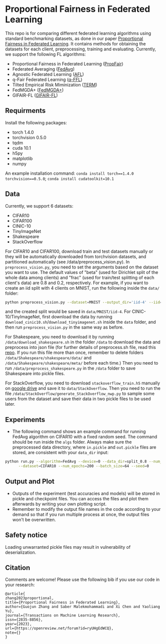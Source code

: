 # Proportional Fairness in Federated Learning

This repo is for comparing different federated learning algorithms using standard benchmarking datasets, as done in our paper [Proportional Fairness in Federated Learning](https://openreview.net/forum?id=ryUHgEdWCQ). It contains methods for obtaining the datasets for each client, preprocessing, training and evaluating. Currently, we support the following FL algorithms:

* Proportional Fairness in Federated Learning ([PropFair](https://openreview.net/forum?id=ryUHgEdWCQ))
* Federated Averaging ([FedAvg](http://proceedings.mlr.press/v54/mcmahan17a/mcmahan17a.pdf)) 
* Agnostic Federated Learning ([AFL](http://proceedings.mlr.press/v97/mohri19a/mohri19a.pdf))
* q-Fair Federated Learning ([q-FFL](https://openreview.net/pdf?id=ByexElSYDr))
* Tilted Empirical Risk Miminization ([TERM](https://openreview.net/forum?id=K5YasWXZT3O))
* FedMGDA+ ([FedMGDA+](https://ieeexplore.ieee.org/document/9762229/))
* GIFAIR-FL ([GIFAIR-FL](https://pubsonline.informs.org/doi/full/10.1287/ijds.2022.0022))



## Requirments
Install the following packages:

* torch 1.4.0
* torchvision 0.5.0
* tqdm
* cuda 10.1
* h5py
* matplotlib
* numpy

An example installation command:
``conda install torch==1.4.0 torchvision==0.5.0``;
``conda install cudatoolkit=10.1``


## Data
Currently, we support 6 datasets:
* CIFAR10
* CIFAR100
* CINIC-10
* TinyImageNet
* Shakespeare
* StackOverflow

For CIFAR10 and CIFAR100, download train and test datasets manually or they will be automatically downloaded from torchvision datasets, and partitioned automatically (see /data/preprocess_vision.py). In `preprocess_vision.py`, you need to set the arguments based on the dataset you want to use. The default values of "beta" (used for Dirichlet split of the whole data among clients) and "frac" (used for train/test splitting of each client's data) are 0.8 and 0.2, respectively. For example, if you want to create an iid split with 4 clients on MNIST, run the following inside the `data/` folder:
```sh
python preprocess_vision.py --dataset=MNIST --output_dir='iid-4' --iid=0 --num_clients=4
```
and the created split would be saved in `data/MNIST/iid-4`. For CINIC-10/TinyImageNet, first download the data by running ``download_cinic10.sh``/``download_tinyimagenet.sh`` inside the ``data`` folder, and then run ``preprocess_vision.py`` in the same way as before. 

For Shakespeare, you need to download it by running `/data/download_shakespeare.sh` in the folder `/data` to download the data and preprocess into json file (for further details of preprocess.sh file, read this [repo](https://github.com/SMILELab-FL/FedLab-benchmarks/tree/master/fedlab_benchmarks/leaf). If you run this file more than once, remember to delete folders `/data/Shakespeare/shakespeare/data/` and 
`/data/Shakespeare/shakespeare/meta/` before each time.) Then you need to run `/data/preprocess_shakespeare.py` in the `/data` folder to save Shakespeare into pickle files.

For StackOverflow, you need to download `stackoverflow_train.h5` manually on [google drive](https://drive.google.com/drive/folders/1-zQivrESzi8GMPMql57mWf0qJ5FCp1cK) and save it to `data/StackOverflow`. Then you need to run the file `/data/StackOverflow/generate_StackOverflow_nwp.py` to sample some users from the dataset and save their data in two pickle files to be used later.


## Experiments
* The following command shows an example command for running FedAvg algorithm on CIFAR10 with a fixed random seed. The command should be run inside the `algs` folder. Always make sure the preprocessed data directory, where 
`in.pickle` and `out.pickle` files are stored, are consistent with your `data_dir` input:

```sh
python run.py --algorithm=FedAvg --device=0 --data_dir=split_0.8 --num_clients=10 --learning_rate=0.005 \
      --dataset=CIFAR10 --num_epochs=200 --batch_size=64 --seed=0
```

## Output and Plot
* Outputs of the experiment (test accuracies and models) will be stored in pickle and checkpoint files. You can access the files and plot them afterwards by writing your own plotting script.
* Remember to modify the output file names in the code according to your demand so that if you run multiple process at once, the output files won't be overwritten.


## Safety notice
Loading unwarranted pickle files may result in vulnerability of deserialization.

## Citation

Comments are welcome! Please use the following bib if you use our code in your research:

```
@article{
zhang2023proportional,
title={Proportional Fairness in Federated Learning},
author={Guojun Zhang and Saber Malekmohammadi and Xi Chen and Yaoliang Yu},
journal={Transactions on Machine Learning Research},
issn={2835-8856},
year={2023},
url={https://openreview.net/forum?id=ryUHgEdWCQ},
note={}
}
```
